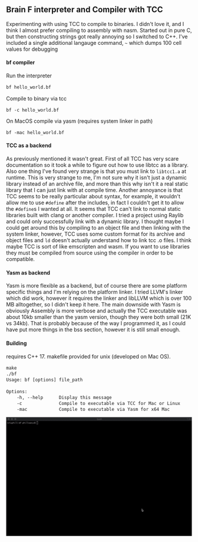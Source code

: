 ## Brain F interpreter and Compiler with TCC
Experimenting with using TCC to compile to binaries. I didn't love it, and I think I almost prefer compiling to assembly with nasm. Started out in pure C, but then constructing strings got really annoying so I switched to C++. I've included a single additional langauge command, `~` which dumps 100 cell values for debugging

#### bf compiler
Run the interpreter
```sh
bf hello_world.bf
```
Compile to binary via tcc
```
bf -c hello_world.bf
```

On MacOS compile via yasm (requires system linker in path)
```
bf -mac hello_world.bf
```

#### TCC as a backend
As previously mentioned it wasn't great. First of all TCC has very scare documentation so it took a while to figure out how to use libtcc as a library. Also one thing I've found very strange is that you must link to `libtcc1.a` at runtime. This is very strange to me, I'm not sure why it isn't just a dynamic library instead of an archive file, and more than this why isn't it a real static library that I can just link with at compile time. Another annoyance is that TCC seems to be really particular about syntax, for example, it wouldn't allow me to use `#define` after the includes, in fact I couldn't get it to allow the `#define`s I wanted at all. It seems that TCC can't link to normal static libraries built with clang or another compiler. I tried a project using Raylib and could only successfully link with a dynamic library. I thought maybe I could get around this by compiling to an object file and then linking with the system linker, however, TCC uses some custom format for its archive and object files and `ld` doesn't actually understand how to link tcc .o files. I think maybe TCC is sort of like emscripten and wasm. If you want to use libraries they must be compiled from source using the compiler in order to be compatible. 

#### Yasm as backend
Yasm is more flexible as a backend, but of course there are some platform specific things and I'm relying on the platform linker. I tried LLVM's linker which did work, however it requires the linker and libLLVM which is over 100 MB alltogether, so I didn't keep it here. The main downside with Yasm is obviously Assembly is more verbose and actually the TCC executable was about 10kb smaller than the yasm version, though they were both small (21K vs 34kb). That is probably because of the way I programmed it, as I could have put more things in the bss section, however it is still small enough.

#### Building
requires C++ 17. makefile provided for unix (developed on Mac OS).
```shell
make 
./bf
Usage: bf [options] file_path

Options: 
    -h, --help      Display this message
    -c              Compile to executable via TCC for Mac or Linux
    -mac            Compile to executable via Yasm for x64 Mac
```
![](bf_demo.gif)

